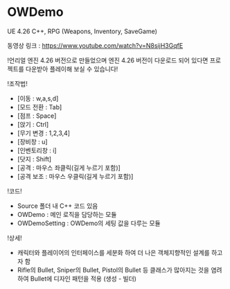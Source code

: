 # OWDemo
UE 4.26 C++, RPG (Weapons, Inventory, SaveGame)

동영상 링크 : https://www.youtube.com/watch?v=N8sijH3GqfE

!언리얼 엔진 4.26 버전으로 만들었으며 엔진 4.26 버전이 다운로드 되어 있다면 프로젝트를 다운받아 플레이해 보실 수 있습니다!

!조작법!

- [이동 : w,a,s,d]
- [모드 전환 : Tab]
- [점프 : Space]
- [앉기 : Ctrl]
- [무기 변경 : 1,2,3,4]
- [장비창 : u]
- [인벤토리창 : i]
- [닷지 : Shift]
- [공격 : 마우스 좌클릭(길게 누르기 포함)]
- [공격 보조 : 마우스 우클릭(길게 누르기 포함)]

!코드!

- Source 폴더 내 C++ 코드 있음
- OWDemo : 메인 로직을 담당하는 모듈
- OWDemoSetting : OWDemo의 세팅 값을 다루는 모듈

!상세!

- 캐릭터와 플레이어의 인터페이스를 세분화 하여 더 나은 객체지향적인 설계를 하고자 함
- Rifle의 Bullet, Sniper의 Bullet, Pistol의 Bullet 등 클래스가 많아지는 것을 염려하여 Bullet에 디자인 패턴을 적용 (생성 - 빌더)
